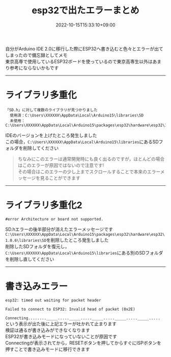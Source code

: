 ﻿---
title: "esp32で出たエラーまとめ"
slug: esp32-setup_20221015-153309
date: 2022-10-15T15:33:10+09:00

tags: ["PC", "Arduino"]
categories: ["PC関連"]

draft: false
---
自分がArduino IDE 2.0に移行した際にESP32へ書き込むと色々とエラーが出てしまったので備忘録としてメモ  
東京高専で使用しているESP32ボードを使っているので東京高専生以外はあまり参考にならないかもです  

---
# ライブラリ多重化
```
「SD.h」に対して複数のライブラリが見つかりました
  使用済：C:\Users\XXXXXX\AppData\Local\Arduino15\libraries\SD
  未使用：C:\Users\XXXXXX\AppData\Local\Arduino15\packages\esp32\hardware\esp32\1.0.6\libraries\SD
```
IDEのバージョンを上げたところ発生しました  
この場合，`C:\Users\XXXXXX\AppData\Local\Arduino15\libraries`にあるSDフォルダを削除してください  
>ちなみにこのエラーは通常開発時にも良く出るのですが，ほとんどの場合はこのエラーが原因ではないので注意です!  
その場合はこのエラーの少し上までスクロールすることで本来のエラーメッセージを見ることができます  

---
# ライブラリ多重化2
```
#error Architecture or board not supported.
```
SD.hエラーの後半部分が消えたエラーメッセージです  
`C:\Users\XXXXXX\AppData\Local\Arduino15\packages\esp32\hardware\esp32\1.0.6\libraries\SD`を削除したところ発生しました  
削除したSDフォルダを復元し，`C:\Users\XXXXXX\AppData\Local\Arduino15\libraries`にある別のSDフォルダを削除し直してください  

---
# 書き込みエラー
```
esp32: timed out waiting for packet header
```
```
Failed to connect to ESP32: Invalid head of packet (0x2E)
```

`Connecting........_____....._____....._____....._____....._____.....`  
という表示が出た後に上記エラーが吐かれて止まります  
検証は通るが書き込みができなくなります  
ESP32が書き込みモードになっていないことが原因です  
Connectingが表示されてから，RESETボタンを押してからすぐにISPボタンを押すことで書き込みモードに移行できます